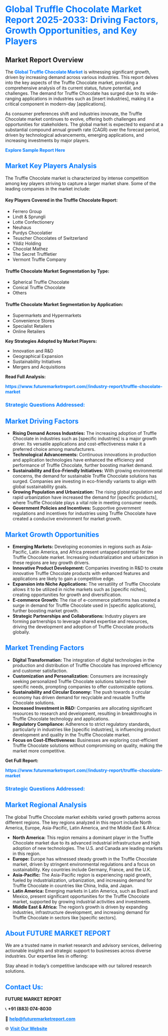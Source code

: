 <h1 style="color: #007BFF;">Global Truffle Chocolate Market Report 2025-2033: Driving Factors, Growth Opportunities, and Key Players</h1>

<section id="overview">
<h2>Market Report Overview</h2>
<p>The <a href="https://www.futuremarketreport.com//industry-report/truffle-chocolate-market" style="color: #007BFF; text-decoration: none;"><strong>Global Truffle Chocolate Market</strong></a> is witnessing significant growth, driven by increasing demand across various industries. This report delves into the key aspects of the Truffle Chocolate market, providing a comprehensive analysis of its current status, future potential, and challenges. The demand for Truffle Chocolate has surged due to its wide-ranging applications in industries such as [insert industries], making it a critical component in modern-day [applications].</p>
<p>As consumer preferences shift and industries innovate, the Truffle Chocolate market continues to evolve, offering both challenges and opportunities for stakeholders. The global market is expected to expand at a substantial compound annual growth rate (CAGR) over the forecast period, driven by technological advancements, emerging applications, and increasing investments by major players.</p>
</section>

<section id="overview">
<p><a href="https://www.futuremarketreport.com//request-sample/reportId=49597" style="color: #007BFF; text-decoration: none;"><strong>Explore Sample Report Here</strong></a></p>
</section>

<section id="key-players">
<h2 style="color: #007BFF;">Market Key Players Analysis</h2>
<p>The Truffle Chocolate market is characterized by intense competition among key players striving to capture a larger market share. Some of the leading companies in the market include:</p>
<h4>Key Players Covered in the Truffle Chocolate Report:</h4>
<ul><li>Ferrero Group</li><li>Lindt &amp; Sprungli</li><li>Lotte Confectionery</li><li>Neuhaus</li><li>Purdys Chocolatier</li><li>Teuscher Chocolates of Switzerland</li><li>Yildiz Holding</li><li>Chocolat Mathez</li><li>The Secret Truffletier</li><li>Vermont Truffle Company</li></ul>
<h4>Truffle Chocolate Market Segmentation by Type:</h4>
<ul><li>Spherical Truffle Chocolate</li><li>Conical Truffle Chocolate</li><li>Others</li></ul>

<h4>Truffle Chocolate Market Segmentation by Application:</h4>
<ul><li>Supermarkets and Hypermarkets</li><li>Convenience Stores</li><li>Specialist Retailers</li><li>Online Retailers</li></ul>
<p><strong>Key Strategies Adopted by Market Players:</strong></p>
<ul>
<li>Innovation and R&D</li>
<li>Geographical Expansion</li>
<li>Sustainability Initiatives</li>
<li>Mergers and Acquisitions</li>
</ul>
</section>

<section>
<p><strong>Read Full Analysis: </strong></p><a href="https://www.futuremarketreport.com//industry-report/truffle-chocolate-market" style="color: #007BFF; text-decoration: none;"><strong>https://www.futuremarketreport.com//industry-report/truffle-chocolate-market</strong></a>
<h3 style="color: #007BFF;">Strategic Questions Addressed:</h3>
</section>

<section id="driving-factors">
<h2 style="color: #007BFF;">Market Driving Factors</h2>
<ul>
<li><strong>Rising Demand Across Industries:</strong> The increasing adoption of Truffle Chocolate in industries such as [specific industries] is a major growth driver. Its versatile applications and cost-effectiveness make it a preferred choice among manufacturers.</li>
<li><strong>Technological Advancements:</strong> Continuous innovations in production and application technologies have enhanced the efficiency and performance of Truffle Chocolate, further boosting market demand.</li>
<li><strong>Sustainability and Eco-Friendly Initiatives:</strong> With growing environmental concerns, the demand for sustainable Truffle Chocolate solutions has surged. Companies are investing in eco-friendly variants to align with global sustainability goals.</li>
<li><strong>Growing Population and Urbanization:</strong> The rising global population and rapid urbanization have increased the demand for [specific products], where Truffle Chocolate plays a vital role in meeting consumer needs.</li>
<li><strong>Government Policies and Incentives:</strong> Supportive government regulations and incentives for industries using Truffle Chocolate have created a conducive environment for market growth.</li>
</ul>
</section>

<section id="growth-opportunities">
<h2 style="color: #007BFF;">Market Growth Opportunities</h2>
<ul>
<li><strong>Emerging Markets:</strong> Developing economies in regions such as Asia-Pacific, Latin America, and Africa present untapped potential for the Truffle Chocolate market. Increasing industrialization and urbanization in these regions are key growth drivers.</li>
<li><strong>Innovative Product Development:</strong> Companies investing in R&D to create innovative Truffle Chocolate products with enhanced features and applications are likely to gain a competitive edge.</li>
<li><strong>Expansion into Niche Applications:</strong> The versatility of Truffle Chocolate allows it to be utilized in niche markets such as [specific niches], creating opportunities for growth and diversification.</li>
<li><strong>E-commerce Growth:</strong> The rise of e-commerce platforms has created a surge in demand for Truffle Chocolate used in [specific applications], further boosting market growth.</li>
<li><strong>Strategic Partnerships and Collaborations:</strong> Industry players are forming partnerships to leverage shared expertise and resources, driving the development and adoption of Truffle Chocolate products globally.</li>
</ul>
</section>

<section id="trending-factors">
<h2 style="color: #007BFF;">Market Trending Factors</h2>
<ul>
<li><strong>Digital Transformation:</strong> The integration of digital technologies in the production and distribution of Truffle Chocolate has improved efficiency and customer satisfaction.</li>
<li><strong>Customization and Personalization:</strong> Consumers are increasingly seeking personalized Truffle Chocolate solutions tailored to their specific needs, prompting companies to offer customizable options.</li>
<li><strong>Sustainability and Circular Economy:</strong> The push towards a circular economy has driven demand for recyclable and reusable Truffle Chocolate solutions.</li>
<li><strong>Increased Investment in R&D:</strong> Companies are allocating significant resources to research and development, resulting in breakthroughs in Truffle Chocolate technology and applications.</li>
<li><strong>Regulatory Compliance:</strong> Adherence to strict regulatory standards, particularly in industries like [specific industries], is influencing product development and quality in the Truffle Chocolate market.</li>
<li><strong>Focus on Cost-Effectiveness:</strong> Businesses are exploring cost-efficient Truffle Chocolate solutions without compromising on quality, making the market more competitive.</li>
</ul>
</section>

<section>
<p><strong>Get Full Report: </strong></p><a href="https://www.futuremarketreport.com//industry-report/truffle-chocolate-market" style="color: #007BFF; text-decoration: none;"><strong>https://www.futuremarketreport.com//industry-report/truffle-chocolate-market</strong></a>
<h3 style="color: #007BFF;">Strategic Questions Addressed:</h3>
</section>


<section id="regional-analysis">
<h2 style="color: #007BFF;">Market Regional Analysis</h2>
<p>The global Truffle Chocolate market exhibits varied growth patterns across different regions. The key regions analyzed in this report include North America, Europe, Asia-Pacific, Latin America, and the Middle East & Africa:</p>
<ul>
<li><strong>North America:</strong> This region remains a dominant player in the Truffle Chocolate market due to its advanced industrial infrastructure and high adoption of new technologies. The U.S. and Canada are leading markets in this region.</li>
<li><strong>Europe:</strong> Europe has witnessed steady growth in the Truffle Chocolate market, driven by stringent environmental regulations and a focus on sustainability. Key countries include Germany, France, and the U.K.</li>
<li><strong>Asia-Pacific:</strong> The Asia-Pacific region is experiencing rapid growth, fueled by industrialization, urbanization, and increasing demand for Truffle Chocolate in countries like China, India, and Japan.</li>
<li><strong>Latin America:</strong> Emerging markets in Latin America, such as Brazil and Mexico, present significant opportunities for the Truffle Chocolate market, supported by growing industrial activities and investments.</li>
<li><strong>Middle East & Africa:</strong> The region’s growth is driven by expanding industries, infrastructure development, and increasing demand for Truffle Chocolate in sectors like [specific sectors].</li>
</ul>
</section>

<footer>
<h2 style="color: #007BFF;">About FUTURE MARKET REPORT</h2>
<p>We are a trusted name in market research and advisory services, delivering actionable insights and strategic support to businesses across diverse industries. Our expertise lies in offering:</p>

<p>Stay ahead in today’s competitive landscape with our tailored research solutions.</p>

<h2 style="color: #007BFF;">Contact Us:</h2>
<p><strong>FUTURE MARKET REPORT</strong></p>
<p>📞 <strong>+91 (883) 074-8030</strong></p>
<p>📧 <strong><a href="mailto:help@futuremarketreport.com" style="color: #007BFF;">help@futuremarketreport.com</a></strong></p>
<p>🌐 <strong><a href="https://www.futuremarketreport.com/" style="color: #007BFF;">Visit Our Website</a></strong></p>
</footer>